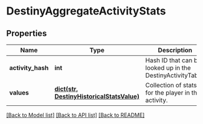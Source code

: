 # DestinyAggregateActivityStats

## Properties
Name | Type | Description | Notes
------------ | ------------- | ------------- | -------------
**activity_hash** | **int** | Hash ID that can be looked up in the DestinyActivityTable. | [optional] 
**values** | [**dict(str, DestinyHistoricalStatsValue)**](DestinyHistoricalStatsValue.md) | Collection of stats for the player in this activity. | [optional] 

[[Back to Model list]](../README.md#documentation-for-models) [[Back to API list]](../README.md#documentation-for-api-endpoints) [[Back to README]](../README.md)


